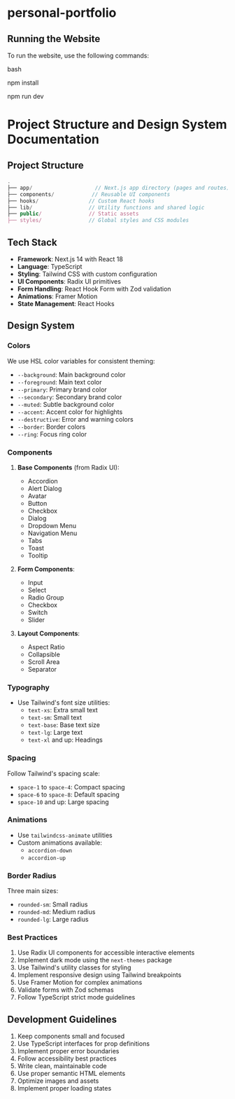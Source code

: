 # personal-portfolio

## Running the Website

To run the website, use the following commands:

bash

npm install

npm run dev

# Project Structure and Design System Documentation

## Project Structure
```typescript
.
├── app/                    // Next.js app directory (pages and routes)
├── components/            // Reusable UI components
├── hooks/                // Custom React hooks
├── lib/                  // Utility functions and shared logic
├── public/               // Static assets
├── styles/               // Global styles and CSS modules
```

## Tech Stack
- **Framework**: Next.js 14 with React 18
- **Language**: TypeScript
- **Styling**: Tailwind CSS with custom configuration
- **UI Components**: Radix UI primitives
- **Form Handling**: React Hook Form with Zod validation
- **Animations**: Framer Motion
- **State Management**: React Hooks

## Design System

### Colors
We use HSL color variables for consistent theming:
- `--background`: Main background color
- `--foreground`: Main text color
- `--primary`: Primary brand color
- `--secondary`: Secondary brand color
- `--muted`: Subtle background color
- `--accent`: Accent color for highlights
- `--destructive`: Error and warning colors
- `--border`: Border colors
- `--ring`: Focus ring color

### Components
1. **Base Components** (from Radix UI):
   - Accordion
   - Alert Dialog
   - Avatar
   - Button
   - Checkbox
   - Dialog
   - Dropdown Menu
   - Navigation Menu
   - Tabs
   - Toast
   - Tooltip

2. **Form Components**:
   - Input
   - Select
   - Radio Group
   - Checkbox
   - Switch
   - Slider

3. **Layout Components**:
   - Aspect Ratio
   - Collapsible
   - Scroll Area
   - Separator

### Typography
- Use Tailwind's font size utilities:
  - `text-xs`: Extra small text
  - `text-sm`: Small text
  - `text-base`: Base text size
  - `text-lg`: Large text
  - `text-xl` and up: Headings

### Spacing
Follow Tailwind's spacing scale:
- `space-1` to `space-4`: Compact spacing
- `space-6` to `space-8`: Default spacing
- `space-10` and up: Large spacing

### Animations
- Use `tailwindcss-animate` utilities
- Custom animations available:
  - `accordion-down`
  - `accordion-up`

### Border Radius
Three main sizes:
- `rounded-sm`: Small radius
- `rounded-md`: Medium radius
- `rounded-lg`: Large radius

### Best Practices
1. Use Radix UI components for accessible interactive elements
2. Implement dark mode using the `next-themes` package
3. Use Tailwind's utility classes for styling
4. Implement responsive design using Tailwind breakpoints
5. Use Framer Motion for complex animations
6. Validate forms with Zod schemas
7. Follow TypeScript strict mode guidelines

## Development Guidelines
1. Keep components small and focused
2. Use TypeScript interfaces for prop definitions
3. Implement proper error boundaries
4. Follow accessibility best practices
5. Write clean, maintainable code
6. Use proper semantic HTML elements
7. Optimize images and assets
8. Implement proper loading states
``` 